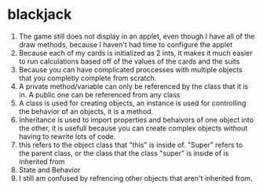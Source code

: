 blackjack
=========

1. The game still does not display in an applet, even though I have all of the draw methods, because I haven't had time to configure the applet
2. Because each of my cards is initialized as 2 ints, it makes it much easier to run calculations based off of the values of the cards and the suits
3. Because you can have complicated proccesses with multiple objects that you completly complete from scratch.
4. A private method/variable can only be referenced by the class that it is in.  A public one can be referenced from any class
5. A class is used for creating objects, an instance is used for controlling the behavior of an objects, it is a method. 
6.  Inheritance is used to import properties and behaivors of one object into the other, it is usefull because you can create complex objects without having to rewrite lots of code. 
7. this refers to the object class that "this" is inside of.  "Super" refers to the parent class, or the class that the class "super" is inside of is inherited from
8. State and Behavior
9. I still am confused by refrencing other objects that aren't inherited from. 
